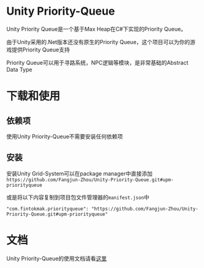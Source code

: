 # Unity Priority-Queue

Unity Priority Queue是一个基于Max Heap在C#下实现的Priority Queue。

由于Unity采用的.Net版本还没有原生的Priority Queue，这个项目可以为你的游戏提供Priority Queue支持

Priority Queue可以用于寻路系统，NPC逻辑等模块，是非常基础的Abstract Data Type

# 下载和使用

## 依赖项

使用Unity Priority-Queue不需要安装任何依赖项

## 安装

安装Unity Grid-System可以在package manager中直接添加`https://github.com/Fangjun-Zhou/Unity-Priority-Queue.git#upm-priorityqueue`

或是将以下内容复制到项目包文件管理器的`manifest.json`中

```
"com.fintokmak.priorityqueue": "https://github.com/Fangjun-Zhou/Unity-Priority-Queue.git#upm-priorityqueue"
```

# 文档

Unity Priority-Queue的使用文档请看[这里](https://fangjun-zhou.github.io/Unity-Priority-Queue/)
